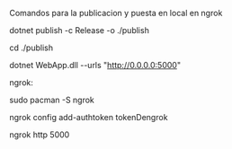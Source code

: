 Comandos para la publicacion y puesta en local en ngrok

dotnet publish -c Release -o ./publish

cd ./publish

dotnet WebApp.dll --urls "http://0.0.0.0:5000"

ngrok:

sudo pacman -S ngrok

ngrok config add-authtoken tokenDengrok

ngrok http 5000

